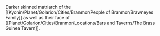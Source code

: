Darker skinned matriarch of the [[Kyonin/Planet/Golarion/Cities/Branmor/People of Branmor/Brawneyes Family]] as well as their face of [[Planet/Golarion/Cities/Branmor/Locations/Bars and Taverns/The Brass Guinea Tavern]]. 
